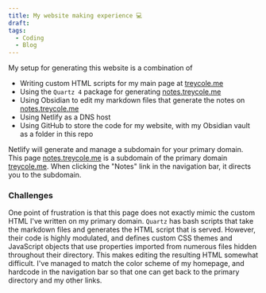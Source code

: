```yaml
---
title: My website making experience 💻
draft: 
tags:
  - Coding
  - Blog
---
```

My setup for generating this website is a combination of 

- Writing custom HTML scripts for my main page at [treycole.me](treycole.me)
- Using the `Quartz 4` package for generating [notes.treycole.me](notes.treycole.me)
- Using Obsidian to edit my markdown files that generate the notes on [notes.treycole.me](notes.treycole.me) 
- Using Netlify as a DNS host
- Using GitHub to store the code for my website, with my Obsidian vault as a folder in this repo

Netlify will generate and manage a subdomain for your primary domain. This page [notes.treycole.me](notes.treycole.me) is a subdomain of the primary domain [treycole.me](treycole.me). When clicking the "Notes" link in the navigation bar, it directs you to the subdomain.
### Challenges

One point of frustration is that this page does not exactly mimic the custom HTML I've written on my primary domain. `Quartz` has bash scripts that take the markdown files and generates the HTML script that is served. However, their code is highly modulated, and defines custom CSS themes and JavaScript objects that use properties imported from numerous files hidden throughout their directory. This makes editing the resulting HTML somewhat difficult. I've managed to match the color scheme of my homepage, and hardcode in the navigation bar so that one can get back to the primary directory and my other links.
